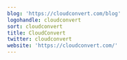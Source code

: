 ```yaml
---
blog: 'https://cloudconvert.com/blog'
logohandle: cloudconvert
sort: cloudconvert
title: CloudConvert
twitter: cloudconvert
website: 'https://cloudconvert.com/'
---
```


